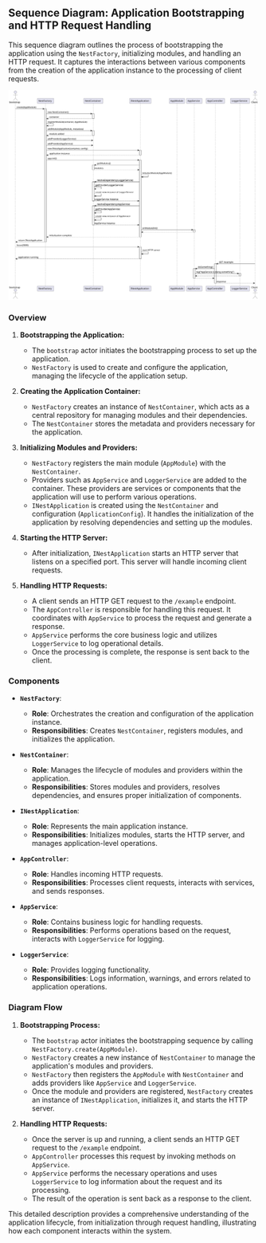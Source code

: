 ## Sequence Diagram: Application Bootstrapping and HTTP Request Handling

This sequence diagram outlines the process of bootstrapping the application using the `NestFactory`, initializing modules, and handling an HTTP request. It captures the interactions between various components from the creation of the application instance to the processing of client requests.

![Sequence Diagram](../../nestjs-bootstrapping-process.svg)

### Overview

1. **Bootstrapping the Application:**

   - The `bootstrap` actor initiates the bootstrapping process to set up the application.
   - `NestFactory` is used to create and configure the application, managing the lifecycle of the application setup.

2. **Creating the Application Container:**

   - `NestFactory` creates an instance of `NestContainer`, which acts as a central repository for managing modules and their dependencies.
   - The `NestContainer` stores the metadata and providers necessary for the application.

3. **Initializing Modules and Providers:**

   - `NestFactory` registers the main module (`AppModule`) with the `NestContainer`.
   - Providers such as `AppService` and `LoggerService` are added to the container. These providers are services or components that the application will use to perform various operations.
   - `INestApplication` is created using the `NestContainer` and configuration (`ApplicationConfig`). It handles the initialization of the application by resolving dependencies and setting up the modules.

4. **Starting the HTTP Server:**

   - After initialization, `INestApplication` starts an HTTP server that listens on a specified port. This server will handle incoming client requests.

5. **Handling HTTP Requests:**
   - A client sends an HTTP GET request to the `/example` endpoint.
   - The `AppController` is responsible for handling this request. It coordinates with `AppService` to process the request and generate a response.
   - `AppService` performs the core business logic and utilizes `LoggerService` to log operational details.
   - Once the processing is complete, the response is sent back to the client.

### Components

- **`NestFactory`**:

  - **Role**: Orchestrates the creation and configuration of the application instance.
  - **Responsibilities**: Creates `NestContainer`, registers modules, and initializes the application.

- **`NestContainer`**:

  - **Role**: Manages the lifecycle of modules and providers within the application.
  - **Responsibilities**: Stores modules and providers, resolves dependencies, and ensures proper initialization of components.

- **`INestApplication`**:

  - **Role**: Represents the main application instance.
  - **Responsibilities**: Initializes modules, starts the HTTP server, and manages application-level operations.

- **`AppController`**:

  - **Role**: Handles incoming HTTP requests.
  - **Responsibilities**: Processes client requests, interacts with services, and sends responses.

- **`AppService`**:

  - **Role**: Contains business logic for handling requests.
  - **Responsibilities**: Performs operations based on the request, interacts with `LoggerService` for logging.

- **`LoggerService`**:
  - **Role**: Provides logging functionality.
  - **Responsibilities**: Logs information, warnings, and errors related to application operations.

### Diagram Flow

1. **Bootstrapping Process:**

   - The `bootstrap` actor initiates the bootstrapping sequence by calling `NestFactory.create(AppModule)`.
   - `NestFactory` creates a new instance of `NestContainer` to manage the application's modules and providers.
   - `NestFactory` then registers the `AppModule` with `NestContainer` and adds providers like `AppService` and `LoggerService`.
   - Once the module and providers are registered, `NestFactory` creates an instance of `INestApplication`, initializes it, and starts the HTTP server.

2. **Handling HTTP Requests:**
   - Once the server is up and running, a client sends an HTTP GET request to the `/example` endpoint.
   - `AppController` processes this request by invoking methods on `AppService`.
   - `AppService` performs the necessary operations and uses `LoggerService` to log information about the request and its processing.
   - The result of the operation is sent back as a response to the client.

This detailed description provides a comprehensive understanding of the application lifecycle, from initialization through request handling, illustrating how each component interacts within the system.
